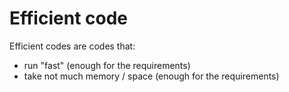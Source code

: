 # Efficient code
Efficient codes are codes that:
- run "fast" (enough for the requirements)
- take not much memory / space (enough for the requirements) 